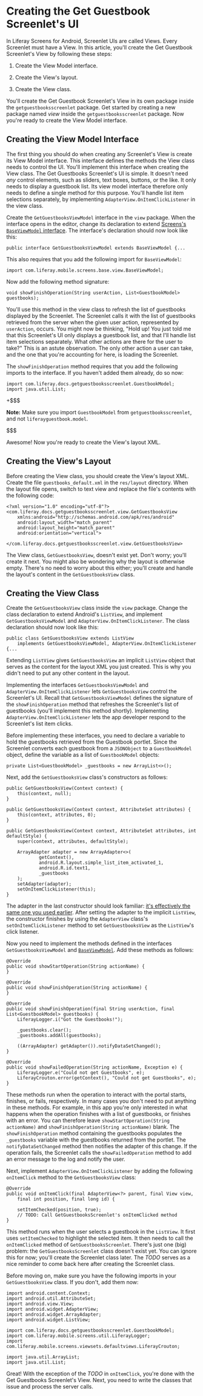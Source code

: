 # Creating the Get Guestbook Screenlet's UI [](id=creating-the-get-guestbook-screenlets-ui)

In Liferay Screens for Android, Screenlet UIs are called Views. Every Screenlet 
must have a View. In this article, you'll create the Get Guestbook Screenlet's 
View by following these steps:

1. Create the View Model interface.

2. Create the View's layout.

3. Create the View class.

You'll create the Get Guestbook Screenlet's View in its own package inside the 
`getguestbooksscreenlet` package. Get started by creating a new package named 
*view* inside the `getguestbooksscreenlet` package. Now you're ready to create 
the View Model interface.

## Creating the View Model Interface [](id=creating-the-view-model-interface)

The first thing you should do when creating any Screenlet's View is create its 
View Model interface. This interface defines the methods the View class needs to 
control the UI. You'll implement this interface when creating the View class. 
The Get Guestbooks Screenlet's UI is simple. It doesn't need *any* control 
elements, such as sliders, text boxes, buttons, or the like. It only needs to 
display a guestbook list. Its view model interface therefore only needs to 
define a single method for this purpose. You'll handle list item selections 
separately, by implementing `AdapterView.OnItemClickListener` in the view class. 

Create the `GetGuestbooksViewModel` interface in the `view` package. When the 
interface opens in the editor, change its declaration to extend 
[Screens's `BaseViewModel` interface](https://github.com/liferay/liferay-screens/blob/1.2.0/android/library/core/src/main/java/com/liferay/mobile/screens/base/view/BaseViewModel.java). 
The interface's declaration should now look like this:

    public interface GetGuestbooksViewModel extends BaseViewModel {...

This also requires that you add the following import for `BaseViewModel`:

    import com.liferay.mobile.screens.base.view.BaseViewModel;

Now add the following method signature: 

    void showFinishOperation(String userAction, List<GuestbookModel> guestbooks);

You'll use this method in the view class to refresh the list of guestbooks 
displayed by the Screenlet. The Screenlet calls it with the list of guestbooks 
retrieved from the server when the given user action, represented by 
`userAction`, occurs. You might now be thinking, "Hold up! You just told me that 
this Screenlet's UI only displays a guestbook list, and that I'll handle list 
item selections separately. What other actions are there for the user to take?" 
This is an astute observation. The only other action a user can take, and the 
one that you're accounting for here, is loading the Screenlet. 

The `showFinishOperation` method requires that you add the following imports to 
the interface. If you haven't added them already, do so now:

    import com.liferay.docs.getguestbooksscreenlet.GuestbookModel;
    import java.util.List;

+$$$

**Note:** Make sure you import `GuestbookModel` from `getguestbooksscreenlet`, 
and not `liferayguestbook.model`.

$$$

Awesome! Now you're ready to create the View's layout XML.

## Creating the View's Layout [](id=creating-the-views-layout)

Before creating the View class, you should create the View's layout XML. Create 
the file `guestbooks_default.xml` in the `res/layout` directory. When the layout 
file opens, switch to text view and replace the file's contents with the 
following code: 

    <?xml version="1.0" encoding="utf-8"?>
    <com.liferay.docs.getguestbooksscreenlet.view.GetGuestbooksView
        xmlns:android="http://schemas.android.com/apk/res/android"
        android:layout_width="match_parent"
        android:layout_height="match_parent"
        android:orientation="vertical">

    </com.liferay.docs.getguestbooksscreenlet.view.GetGuestbooksView>

The View class, `GetGuestbooksView`, doesn't exist yet. Don't worry; you'll 
create it next. You might also be wondering why the layout is otherwise empty. 
There's no need to worry about this either; you'll create and handle the 
layout's content in the `GetGuestbooksView` class. 

## Creating the View Class [](id=creating-the-view-class)

Create the `GetGuestbooksView` class inside the `view` package. Change the class 
declaration to extend Android's `ListView`, and implement 
`GetGuestbooksViewModel` and `AdapterView.OnItemClickListener`. The class 
declaration should now look like this: 

    public class GetGuestbooksView extends ListView 
        implements GetGuestbooksViewModel, AdapterView.OnItemClickListener {...

Extending `ListView` gives `GetGuestbooksView` an implicit `ListView` object 
that serves as the content for the layout XML you just created. This is why you 
didn't need to put any other content in the layout. 

Implementing the interfaces `GetGuestbooksViewModel` and 
`AdapterView.OnItemClickListener` lets `GetGuestbooksView` control the 
Screenlet's UI. Recall that `GetGuestbooksViewModel` defines the signature of 
the `showFinishOperation` method that refreshes the Screenlet's list of 
guestbooks (you'll implement this method shortly). Implementing 
`AdapterView.OnItemClickListener` lets the app developer respond to the 
Screenlet's list item clicks. 

Before implementing these interfaces, you need to declare a variable to hold the 
guestbooks retrieved from the Guestbook portlet. Since the Screenlet converts 
each guestbook from a `JSONObject` to a `GuestbookModel` object, define the 
variable as a list of `GuestbookModel` objects: 

    private List<GuestbookModel> _guestbooks = new ArrayList<>();

Next, add the `GetGuestbooksView` class's constructors as follows:

    public GetGuestbooksView(Context context) {
        this(context, null);
    }

    public GetGuestbooksView(Context context, AttributeSet attributes) {
        this(context, attributes, 0);
    }

    public GetGuestbooksView(Context context, AttributeSet attributes, int defaultStyle) {
        super(context, attributes, defaultStyle);

        ArrayAdapter adapter = new ArrayAdapter<>(
                getContext(),
                android.R.layout.simple_list_item_activated_1,
                android.R.id.text1,
                _guestbooks
        );
        setAdapter(adapter);
        setOnItemClickListener(this);
    }

The adapter in the last constructor should look familiar: 
[it's effectively the same one you used earlier](/develop/learning-paths/mobile/-/knowledge_base/6-2/retrieve-and-display-guestbooks#displaying-guestbooks-in-the-drawer). 
After setting the adapter to the implicit `ListView`, the constructor finishes 
by using the `AdapterView` class's `setOnItemClickListener` method to set 
`GetGuestbooksView` as the `ListView`'s click listener. 

Now you need to implement the methods defined in the interfaces 
`GetGuestbooksViewModel` and 
[`BaseViewModel`](https://github.com/liferay/liferay-screens/blob/1.2.0/android/library/core/src/main/java/com/liferay/mobile/screens/base/view/BaseViewModel.java). 
Add these methods as follows: 

    @Override
    public void showStartOperation(String actionName) {
    }

    @Override
    public void showFinishOperation(String actionName) {
    }

    @Override
    public void showFinishOperation(final String userAction, final List<GuestbookModel> guestbooks) {
        LiferayLogger.i("Got the Guestbooks!");

        _guestbooks.clear();
        _guestbooks.addAll(guestbooks);

        ((ArrayAdapter) getAdapter()).notifyDataSetChanged();
    }

    @Override
    public void showFailedOperation(String actionName, Exception e) {
        LiferayLogger.e("Could not get Guestbooks", e);
        LiferayCrouton.error(getContext(), "Could not get Guestbooks", e);
    }

These methods run when the operation to interact with the portal starts, 
finishes, or fails, respectively. In many cases you don't need to put anything 
in these methods. For example, in this app you're only interested in what 
happens when the operation finishes with a list of guestbooks, or finishes with 
an error. You can therefore leave `showStartOperation(String actionName)` and 
`showFinishOperation(String actionName)` blank. The `showFinishOperation` method 
containing the guestbooks populates the `_guestbooks` variable with the 
guestbooks returned from the portlet. The `notifyDataSetChanged` method then 
notifies the adapter of this change. If the operation fails, the Screenlet calls 
the `showFailedOperation` method to add an error message to the log and notify 
the user. 

Next, implement `AdapterView.OnItemClickListener` by adding the following 
`onItemClick` method to the `GetGuestbooksView` class: 

    @Override
    public void onItemClick(final AdapterView<?> parent, final View view, 
        final int position, final long id) {
        
        setItemChecked(position, true);
        // TODO: Call GetGuestbooksScreenlet's onItemClicked method
    }

This method runs when the user selects a guestbook in the `ListView`. It first 
uses `setItemChecked` to highlight the selected item. It then needs to call the 
`onItemClicked` method of `GetGuestbooksScreenlet`. There's just one (big) 
problem: the `GetGuestbooksScreenlet` class doesn't exist yet. You can ignore 
this for now; you'll create the Screenlet class later. The *TODO* serves as a 
nice reminder to come back here after creating the Screenlet class. 

Before moving on, make sure you have the following imports in your 
`GetGuestbooksView` class. If you don't, add them now: 

    import android.content.Context;
    import android.util.AttributeSet;
    import android.view.View;
    import android.widget.AdapterView;
    import android.widget.ArrayAdapter;
    import android.widget.ListView;

    import com.liferay.docs.getguestbooksscreenlet.GuestbookModel;
    import com.liferay.mobile.screens.util.LiferayLogger;
    import com.liferay.mobile.screens.viewsets.defaultviews.LiferayCrouton;

    import java.util.ArrayList;
    import java.util.List;

Great! With the exception of the *TODO* in `onItemClick`, you're done with the 
Get Guestbooks Screenlet's View. Next, you need to write the classes that issue 
and process the server calls. 
